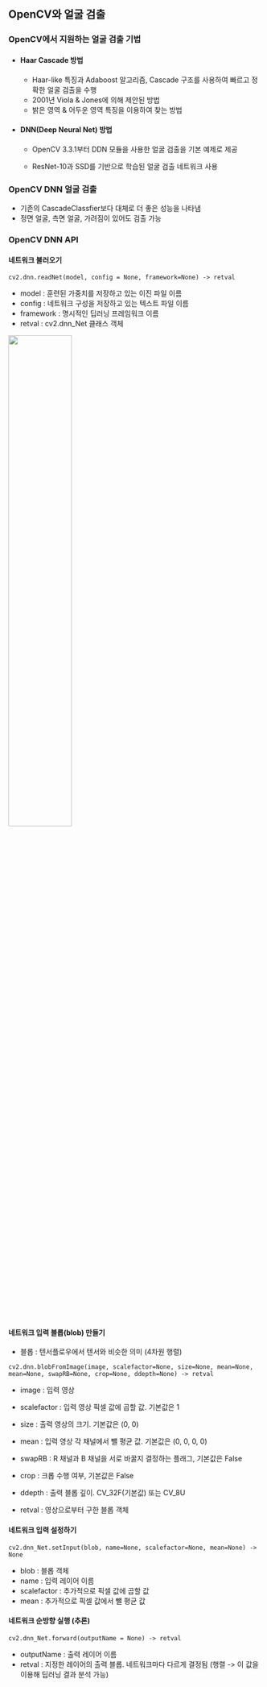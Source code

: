 ## OpenCV와 얼굴 검출

### OpenCV에서 지원하는 얼굴 검출 기법

- #### Haar Cascade 방법 

  + Haar-like 특징과 Adaboost 알고리즘, Cascade 구조를 사용하여 빠르고 정확한 얼굴 검출을 수행
  + 2001년 Viola & Jones에 의해 제안된 방법
  + 밝은 영역 & 어두운 영역 특징을 이용하여 찾는 방법

- #### DNN(Deep Neural Net) 방법

  + OpenCV 3.3.1부터 DDN 모듈을 사용한 얼굴 검출을 기본 예제로 제공

  + ResNet-10과 SSD를 기반으로 학습된 얼굴 검출 네트워크 사용

### OpenCV DNN 얼굴 검출

+ 기존의 CascadeClassfier보다 대체로 더 좋은 성능을 나타냄
+ 정면 얼굴, 측면 얼굴, 가려짐이 있어도 검출 가능

### OpenCV DNN API

#### 네트워크 불러오기

```
cv2.dnn.readNet(model, config = None, framework=None) -> retval
```

- model : 훈련된 가중치를 저장하고 있는 이진 파일 이름
- config : 네트워크 구성을 저장하고 있는 텍스트 파일 이름
- framework : 명시적인 딥러닝 프레임워크 이름
- retval : cv2.dnn_Net 클래스 객체

<img src = "https://user-images.githubusercontent.com/59350891/105874665-30554480-6040-11eb-9283-97479e986841.png" width = 50%>

#### 네트워크 입력 블롭(blob) 만들기

- 블롭 : 텐서플로우에서 텐서와 비슷한 의미 (4차원 행렬)

```
cv2.dnn.blobFromImage(image, scalefactor=None, size=None, mean=None, mean=None, swapRB=None, crop=None, ddepth=None) -> retval
```

- image : 입력 영상
- scalefactor : 입력 영상 픽셀 값에 곱할 값. 기본값은 1
- size : 출력 영상의 크기. 기본값은 (0, 0)
- mean : 입력 영상 각 채널에서 뺄 평균 값. 기본값은 (0, 0, 0, 0)
- swapRB : R 채널과 B 채널을 서로 바꿀지 결정하는 플래그, 기본값은 False
- crop : 크롭 수행 여부, 기본값은 False
- ddepth : 출력 블롭 깊이. CV_32F(기본값) 또는 CV_8U

- retval : 영상으로부터 구한 블롭 객체

#### 네트워크 입력 설정하기

```
cv2.dnn_Net.setInput(blob, name=None, scalefactor=None, mean=None) -> None
```

- blob : 블롭 객체
- name : 입력 레이어 이름
- scalefactor : 추가적으로 픽셀 값에 곱할 값
- mean : 추가적으로 픽셀 값에서 뺄 평균 값

#### 네트워크 순방향 실행 (추론)

```
cv2.dnn_Net.forward(outputName = None) -> retval
```

- outputName : 출력 레이어 이름
- retval : 지정한 레이어의 출력 블롭. 네트워크마다 다르게 결정됨 (행렬 -> 이 값을 이용해 딥러닝 결과 분석 가능)